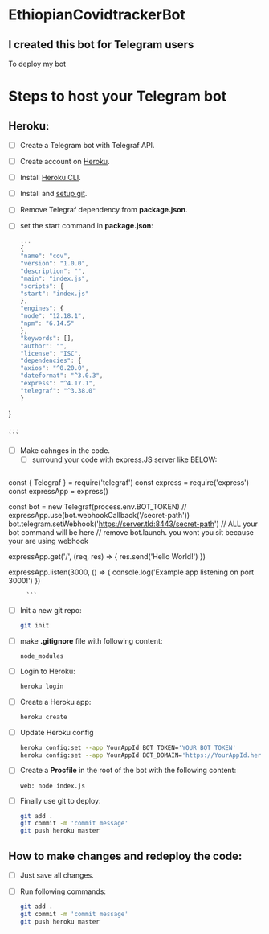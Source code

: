 # EthiopianCovidtrackerBot
## I created this bot for Telegram users 

 To deploy my bot 
# Steps to host your Telegram bot
## Heroku:

- [ ] Create a Telegram bot with Telegraf API.
- [ ] Create account on [Heroku](http://heroku.com/).
- [ ] Install [Heroku CLI](https://devcenter.heroku.com/articles/getting-started-with-nodejs#set-up).
- [ ] Install and [setup git](https://git-scm.com/book/en/v2/Getting-Started-Installing-Git).


- [ ] Remove Telegraf dependency from **package.json**.
- [ ] set the start command in **package.json**:
    ```javascript
    ...
    {
  "name": "cov",
  "version": "1.0.0",
  "description": "",
  "main": "index.js",
  "scripts": {
    "start": "index.js"
  },
  "engines": {
    "node": "12.18.1",
    "npm": "6.14.5"
  },
  "keywords": [],
  "author": "",
  "license": "ISC",
  "dependencies": {
    "axios": "^0.20.0",
    "dateformat": "^3.0.3",
    "express": "^4.17.1",
    "telegraf": "^3.38.0"
  }
}

    ...
    ```
- [ ] Make cahnges in the code.
    - [ ] surround your code with express.JS server like BELOW:
         ```
 const { Telegraf } = require('telegraf')
const express = require('express')
const expressApp = express()

const bot = new Telegraf(process.env.BOT_TOKEN)  //  
expressApp.use(bot.webhookCallback('/secret-path'))
bot.telegram.setWebhook('https://server.tld:8443/secret-path')
// ALL your  bot command will be here 
// remove bot.launch. you wont you sit because your are using webhook

expressApp.get('/', (req, res) => {
  res.send('Hello World!')
})

expressApp.listen(3000, () => {
  console.log('Example app listening on port 3000!')
})
         
         
         ```
   
  
- [ ] Init a new git repo:
    ```bash
    git init
    ```
- [ ] make **.gitignore** file with following content:
    ```
    node_modules
    ```
- [ ] Login to Heroku:
    ```bash
    heroku login
    ```
- [ ] Create a Heroku app:
    ```bash
    heroku create
    ```
- [ ] Update Heroku config
    ```bash
    heroku config:set --app YourAppId BOT_TOKEN='YOUR BOT TOKEN'
    heroku config:set --app YourAppId BOT_DOMAIN='https://YourAppId.herokuapp.com'
    ```
- [ ] Create a **Procfile** in the root of the bot with the following content:
    ```
   web: node index.js
    ```
- [ ] Finally use git to deploy:
    ```bash
    git add .
    git commit -m 'commit message'
    git push heroku master
    ```

## How to make changes and redeploy the code:
- [ ] Just save all changes.
- [ ] Run following commands:
    ```bash
    git add .
    git commit -m 'commit message'
    git push heroku master
    ```



